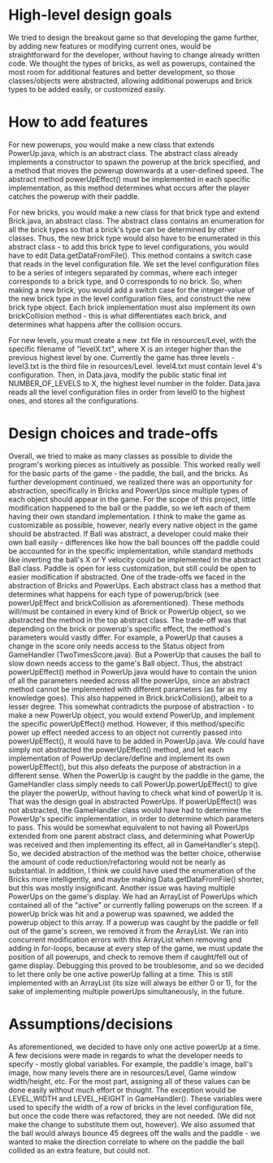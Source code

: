 # High-level design goals
We tried to design the breakout game so that developing the game further, by adding new features or modifying
current ones, would be straightforward for the developer, without having to change already written code. 
We thought the types of bricks, as well as powerups, contained the most room for additional features and better development,
so those classes/objects were abstracted, allowing additional powerups and brick types to be added easily, or customized easily.


# How to add features
For new powerups, you would make a new class that extends PowerUp.java, which is an abstract class. The abstract class
already implements a constructor to spawn the powerup at the brick specified, and a method that moves the powerup downwards
at a user-defined speed. The abstract method powerUpEffect() must be implemented in each specific implementation, as this method
determines what occurs after the player catches the powerup with their paddle. 

For new bricks, you would make a new class for that brick type and extend Brick.java, an abstract class. The abstract class
contains an enumeration for all the brick types so that a brick's type can be determined by other classes. Thus, the new brick type
would also have to be enumerated in this abstract class - to add this brick type to level configurations, you would have to edit
Data.getDataFromFile(). This method contains a switch case that reads in the level configuration file. We set the level configuration
files to be a series of integers separated by commas, where each integer corresponds to a brick type, and 0 corresponds to no brick.
So, when making a new brick, you would add a switch case for the integer-value of the new brick type in the level configuration files, and
construct the new brick type object. Each brick implementation must also implement its own brickCollision method - this is what
differentiates each brick, and determines what happens after the collision occurs. 

For new levels, you must create a new .txt file in resources/Level, with the specific filename of "levelX.txt", where X is an integer
higher than the previous highest level by one. Currently the game has three levels - level3.txt is the third file in resources/Level. 
level4.txt must contain level 4's configuration. Then, in Data.java, modify the public static final int NUMBER_OF_LEVELS to X, the highest level
number in the folder. Data.java reads all the level configuration files in order from level0 to the highest ones, and stores all the configurations.

# Design choices and trade-offs
Overall, we tried to make as many classes as possible to divide the program's working pieces as intuitively as possible. This worked
really well for the basic parts of the game - the paddle, the ball, and the bricks. As further development continued, we realized 
there was an opportunity for abstraction, specifically in Bricks and PowerUps since multiple types of each object should appear in the game.
For the scope of this project, little modification happened to the ball or the paddle, so we left each of them having their own standard implementation.
I think to make the game as customizable as possible, however, nearly every native object in the game should be abstracted. If Ball was abstract,
a developer could make their own ball easily - differences like how the ball bounces off the paddle could be accounted for in the specific implementation,
while standard methods like inverting the ball's X or Y velocity could be implemented in the abstract Ball class. Paddle is open for less customization, but still
could be open to easier modification if abstracted. One of the trade-offs we faced in the abstraction of Bricks and PowerUps. Each abstract class
has a method that determines what happens for each type of powerup/brick (see powerUpEffect and brickCollision as aforementioned). These methods will/must 
be contained in every kind of Brick or PowerUp object, so we abstracted the method in the top abstract class. The trade-off was that depending
on the brick or powerup's specific effect, the method's parameters would vastly differ. For example, a PowerUp that causes a change in the score
only needs access to the Status object from GameHandler (TwoTimesScore.java). But a PowerUp that causes the ball to slow down needs access to the game's
Ball object. Thus, the abstract powerUpEffect() method in PowerUp.java would have to contain the union of all the parameters needed across all the powerUps, 
since an abstract method cannot be implemented with different parameters (as far as my knowledge goes). This also happened in Brick.brickCollision(), albeit to a lesser degree.
This somewhat contradicts the purpose of abstraction - to make a new PowerUp object, you would extend PowerUp, and implement the specific
powerUpEffect() method. However, if this method/specific power up effect needed access to an object not currently passed into powerUpEffect(), it would have to be added
in PowerUp.java. We could have simply not abstracted the powerUpEffect() method, and let each implementation of PowerUp 
declare/define and implement its own powerUpEffect(), but this also defeats the purpose of abstraction in a different sense. When the PowerUp
is caught by the paddle in the game, the GameHandler class simply needs to call PowerUp.powerUpEffect() to give the player the powerUp, without having to
check what kind of powerUp it is. That was the design goal in abstracted PowerUps. If powerUpEffect() was not abstracted, the GameHandler class
would have had to determine the PowerUp's specific implementation, in order to determine which parameters to pass. This would be somewhat equivalent to 
not having all PowerUps extended from one parent abstract class, and determining what PowerUp was received and then implementing its effect, all in
GameHandler's step(). So, we decided abstraction of the method was the better choice, otherwise the amount of code reduction/refactoring would not be nearly as substantial.
In addition, I think we could have used the enumeration of the Bricks more intelligently, and maybe making Data.getDataFromFile() shorter, but this was
mostly insignificant. 
Another issue was having multiple PowerUps on the game's display. We had an ArrayList of PowerUps which contained all of the "active" or currently falling
powerups on the screen. If a powerUp brick was hit and a powerup was spawned, we added the powerup object to this array. If a powerup was caught by the paddle
or fell out of the game's screen, we removed it from the ArrayList. We ran into concurrent modification errors with this ArrayList when removing and adding in for-loops,
because at every step of the game, we must update the position of all powerups, and check to remove them if caught/fell out of game display. Debugging this proved to be troublesome,
and so we decided to let there only be one active powerUp falling at a time. This is still implemented with an ArrayList (its size will always be either 0 or 1), for the sake of
implementing multiple powerUps simultaneously, in the future.  

# Assumptions/decisions
As aforementioned, we decided to have only one active powerUp at a time. A few decisions were made in regards to what the developer
needs to specify - mostly global variables. For example, the paddle's image, ball's image, how many levels there are in resources/Level, Game window width/height, etc.
For the most part, assigning all of these values can be done easily without much effort or thought. The exception would be LEVEL_WIDTH and LEVEL_HEIGHT in GameHandler().
These variables were used to specify the width of a row of bricks in the level configuration file, but once the code there was refactored, they are not needed. (We did not make the change
to substitute them out, however). We also assumed that the ball would always bounce 45 degrees off the walls and the paddle - we wanted to make the direction correlate to
where on the paddle the ball collided as an extra feature, but could not. 
   
